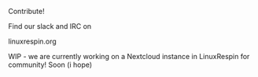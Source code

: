 Contribute! 

Find our slack and IRC on 

linuxrespin.org

WIP - we are currently working on a Nextcloud instance in LinuxRespin for community!
Soon (i hope)